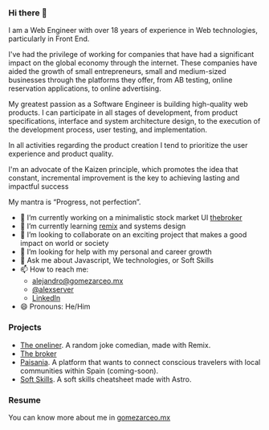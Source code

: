 ### Hi there 👋

I am a Web Engineer with over 18 years of experience in Web technologies, particularly in Front End.

I've had the privilege of working for companies that have had a significant impact on the global economy through the internet. These companies have aided the growth of small entrepreneurs, small and medium-sized businesses through the platforms they offer, from AB testing, online reservation applications, to online advertising.

My greatest passion as a Software Engineer is building high-quality web products. I can participate in all stages of development, from product specifications, interface and system architecture design, to the execution of the development process, user testing, and implementation.

In all activities regarding the product creation I tend to prioritize the user experience and product quality.

I'm an advocate of the Kaizen principle, which promotes the idea that constant, incremental improvement is the key to achieving lasting and impactful success

My mantra is “Progress, not perfection”.

- 🔭 I’m currently working on a minimalistic stock market UI [thebroker](https://thebroker.vercel.app/)
- 🌱 I’m currently learning [remix](https://remix.run/) and systems design
- 👯 I’m looking to collaborate on an exciting project that makes a good impact on world or society
- 🤔 I’m looking for help with my personal and career growth
- 💬 Ask me about Javascript, We technologies, or Soft Skills
- 📫 How to reach me: 
  - [alejandro@gomezarceo.mx](mailto=alejandro@gomezarceo.mx)
  - [@alexserver](https://x.com/alexserver)
  - [LinkedIn](https://www.linkedin.com/in/alejandrogomezarceo/)
- 😄 Pronouns: He/Him

### Projects

- [The oneliner](https://theoneliner.vercel.app/). A random joke comedian, made with Remix.
- [The broker](https://thebroker.vercel.app/)
- [Paisania](https://paisania.es). A platform that wants to connect conscious travelers with local communities within Spain (coming-soon).
- [Soft Skills](https://soft-skills.gomezarceo.mx/). A soft skills cheatsheet made with Astro.

### Resume

You can know more about me in [gomezarceo.mx](https://gomezarceo.mx)

<!--
**alexserver/alexserver** is a ✨ _special_ ✨ repository because its `README.md` (this file) appears on your GitHub profile.

Here are some ideas to get you started:

- 🔭 I’m currently working on ...
- 🌱 I’m currently learning ...
- 👯 I’m looking to collaborate on ...
- 🤔 I’m looking for help with ...
- 💬 Ask me about ...
- 📫 How to reach me: ...
- 😄 Pronouns: ...
- ⚡ Fun fact: ...
-->
